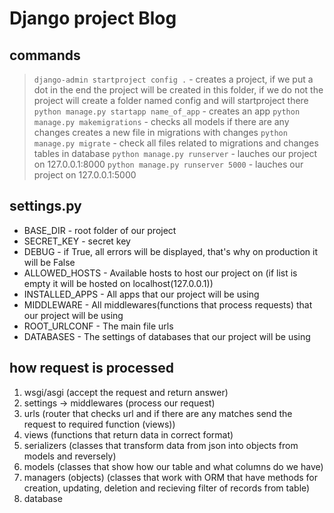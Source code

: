 # Django project Blog
## commands
> `django-admin startproject config .` - creates a project, if we put a dot in the end the project will be created in this folder, if we do not the project will create a folder named config and will startproject there
> `python manage.py startapp name_of_app` - creates an app
> `python manage.py makemigrations` - checks all models if there are any changes creates a new file in migrations with changes
> `python manage.py migrate` - check all files related to migrations and changes tables in database
> `python manage.py runserver` - lauches our project on 127.0.0.1:8000
> `python manage.py runserver 5000` - lauches our project on 127.0.0.1:5000

## settings.py
* BASE_DIR - root folder of our project
* SECRET_KEY - secret key
* DEBUG - if True, all errors will be displayed, that's why on production it will be False
* ALLOWED_HOSTS - Available hosts to host our project on (if list is empty it will be hosted on localhost(127.0.0.1))
* INSTALLED_APPS - All apps that our project will be using
* MIDDLEWARE - All middlewares(functions that process requests) that our project will be using
* ROOT_URLCONF - The main file urls
* DATABASES - The settings of databases that our project will be using

## how request is processed
1. wsgi/asgi (accept the request and return answer)
2. settings -> middlewares (process our request)
3. urls (router that checks url and if there are any matches send the request to required function (views))
4. views (functions that return data in correct format)
5. serializers (classes that transform data from json into objects from models and reversely)
6. models (classes that show how our table and what columns do we have)
7. managers (objects) (classes that work with ORM that have methods for creation, updating, deletion and recieving filter of records from table)
8. database


